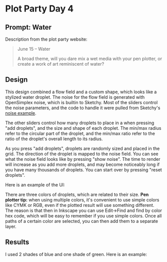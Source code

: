 # Plot Party Day 4

## Prompt: Water
Description from the plot party website:
> June 15 – Water
>
> A broad theme, will you dare mix a wet media with your pen plotter, or create a work of art reminiscent of water?

## Design

This design combined a flow field and a custom shape, which looks like a stylized water droplet. The noise
for the flow field is generated with OpenSimplex noise, which is builtin to Sketchy. Most of the sliders
control the noise parameters, and the code to handle it were pulled from Sketchy's [noise example](https://github.com/aldernero/sketchy/tree/main/examples/noise).

The other sliders control how many droplets to place in a when pressing "add droplets", and the size and shape
of each droplet. The min/max radius refer to the circular part of the droplet, and the min/max ratio refer to
the ratio of the droplet's overall length to its radius.

As you press "add droplets", droplets are randomly sized and placed in the grid. The direction of the droplet
is mapped to the noise field. You can see what the noise field looks like by pressing "show noise". The 
time to render will increase as you add more droplets, and may become noticeably long if you have many
thousands of droplets. You can start over by pressing "reset droplets".

Here is an example of the UI:



There are three colors of droplets, which are related to their size. **Pen plotter tip:** when using multiple
colors, it's convenient to use simple colors like CYMK or RGB, even if the plotted result will use something
different. The reason is that then in Inkscape you can use Edit->Find and find by color hex code, which will
be easy to remember if you use simple colors. Once all paths of a certain color are selected, you can then
add them to a separate layer.

## Results

I used 2 shades of blue and one shade of green. Here is an example:

